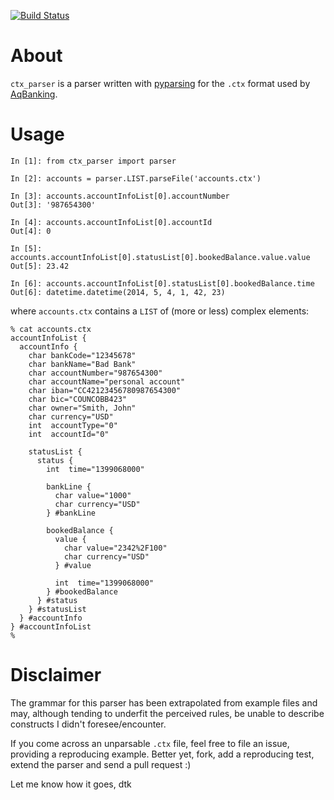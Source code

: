 [![Build Status](https://travis-ci.org/0x64746b/ctx_parser.svg?branch=master)](https://travis-ci.org/0x64746b/ctx_parser)

About
=====

`ctx_parser` is a parser written with
[pyparsing](http://pyparsing.wikispaces.com/) for the `.ctx` format used by
[AqBanking](http://www.aquamaniac.de/sites/aqbanking/cli.php).

Usage
=====

```
In [1]: from ctx_parser import parser

In [2]: accounts = parser.LIST.parseFile('accounts.ctx')

In [3]: accounts.accountInfoList[0].accountNumber
Out[3]: '987654300'

In [4]: accounts.accountInfoList[0].accountId
Out[4]: 0

In [5]: accounts.accountInfoList[0].statusList[0].bookedBalance.value.value
Out[5]: 23.42

In [6]: accounts.accountInfoList[0].statusList[0].bookedBalance.time
Out[6]: datetime.datetime(2014, 5, 4, 1, 42, 23)
```

where `accounts.ctx` contains a `LIST` of (more or less) complex elements:

```
% cat accounts.ctx
accountInfoList {
  accountInfo {
    char bankCode="12345678"
    char bankName="Bad Bank"
    char accountNumber="987654300"
    char accountName="personal account"
    char iban="CC42123456780987654300"
    char bic="COUNCOBB423"
    char owner="Smith, John"
    char currency="USD"
    int  accountType="0"
    int  accountId="0"

    statusList {
      status {
        int  time="1399068000"

        bankLine {
          char value="1000"
          char currency="USD"
        } #bankLine

        bookedBalance {
          value {
            char value="2342%2F100"
            char currency="USD"
          } #value

          int  time="1399068000"
        } #bookedBalance
      } #status
    } #statusList
  } #accountInfo
} #accountInfoList
%
```

Disclaimer
==========

The grammar for this parser has been extrapolated from example files and may,
although tending to underfit the perceived rules, be unable to describe
constructs I didn't foresee/encounter.

If you come across an unparsable `.ctx` file, feel free to file an issue,
providing a reproducing example. Better yet, fork, add a reproducing test,
extend the parser and send a pull request :)

Let me know how it goes,
dtk
